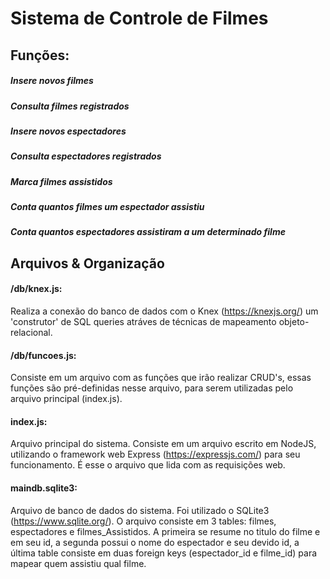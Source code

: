 # Sistema de Controle de Filmes

## Funções: 
##### Insere novos filmes
##### Consulta filmes registrados

##### Insere novos espectadores
##### Consulta espectadores registrados

##### Marca filmes assistidos

##### Conta quantos filmes um espectador assistiu
##### Conta quantos espectadores assistiram a um determinado filme



## Arquivos & Organização
#### /db/knex.js:
Realiza a conexão do banco de dados com o Knex (https://knexjs.org/) um 'construtor' de SQL queries atráves de técnicas de mapeamento objeto-relacional.

#### /db/funcoes.js:
Consiste em um arquivo com as funções que irão realizar CRUD's, essas funções são pré-definidas nesse arquivo, para serem utilizadas pelo arquivo principal (index.js).

#### index.js:
Arquivo principal do sistema. Consiste em um arquivo escrito em NodeJS, utilizando o framework web Express (https://expressjs.com/) para seu funcionamento. É esse o arquivo que lida com as requisições web.

#### maindb.sqlite3:
Arquivo de banco de dados do sistema. Foi utilizado o SQLite3 (https://www.sqlite.org/). O arquivo consiste em 3 tables: filmes, espectadores e filmes_Assistidos. A primeira se resume no titulo do filme e em seu id, a segunda possui o nome do espectador e seu devido id, a última table consiste em duas foreign keys (espectador_id e filme_id) para mapear quem assistiu qual filme. 
